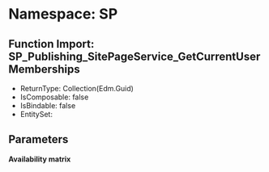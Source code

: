 # Namespace: SP

## Function Import: SP_Publishing_SitePageService_GetCurrentUserMemberships

- ReturnType: Collection(Edm.Guid)
- IsComposable: false
- IsBindable: false
- EntitySet: 

## Parameters

**Availability matrix**

